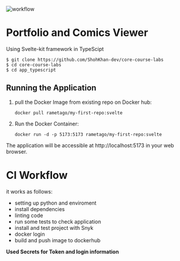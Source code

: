 ![workflow](https://github.com/ShohKhan-dev/core-course-labs/actions/workflows/app_typescript-ci.yml/badge.svg)


# Portfolio and Comics Viewer


Using Svelte-kit framework in TypeScipt


```
$ git clone https://github.com/ShohKhan-dev/core-course-labs
$ cd core-course-labs
$ cd app_typescript
```

## Running the Application

1. pull the Docker Image from existing repo on Docker hub:

   ```
   docker pull rametago/my-first-repo:svelte
   ```

2. Run the Docker Container:

   ```
   docker run -d -p 5173:5173 rametago/my-first-repo:svelte
   ```

The application will be accessible at http://localhost:5173 in your web browser.


# CI Workflow
it works as follows:
- setting up python and enviroment
- install dependencies
- linting code
- run some tests to check application
- install and test project with Snyk
- docker login
- build and push image to dockerhub

**Used Secrets for Token and login information**

